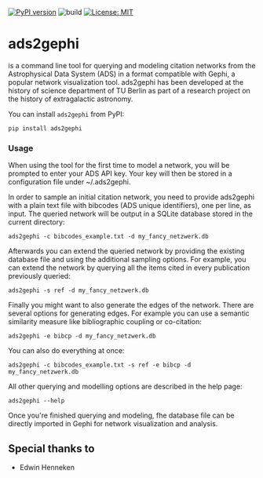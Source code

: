 [![PyPI version](https://badge.fury.io/py/ads2gephi.svg)](https://badge.fury.io/py/ads2gephi)
![build](https://api.travis-ci.org/03b8/ads2gephi.svg?branch=master)
[![License: MIT](https://img.shields.io/badge/License-MIT-yellow.svg)](https://opensource.org/licenses/MIT)

# ads2gephi

is a command line tool for querying and modeling citation networks from the Astrophysical Data System (ADS) in a format compatible with Gephi, a popular network visualization tool. ads2gephi has been developed at the history of science department of TU Berlin as part of a research project on the history of extragalactic astronomy.

You can install `ads2gephi` from PyPI:
```
pip install ads2gephi
```

### Usage

When using the tool for the first time to model a network, you will be prompted to enter your ADS API key. Your key will then be stored in a configuration file under ~/.ads2gephi.

In order to sample an initial citation network, you need to provide ads2gephi with a plain text file with bibcodes (ADS unique identifiers), one per line, as input. The queried network will be output in a SQLite database stored in the current directory:

```
ads2gephi -c bibcodes_example.txt -d my_fancy_netzwerk.db
```

Afterwards you can extend the queried network by providing the existing database file and using the additional sampling options. For example, you can extend the network by querying all the items cited in every publication previously queried:

```
ads2gephi -s ref -d my_fancy_netzwerk.db
```

Finally you might want to also generate the edges of the network. There are several options for generating edges. For example you can use a semantic similarity measure like bibliographic coupling or co-citation:
```
ads2gephi -e bibcp -d my_fancy_netzwerk.db
```

You can also do everything at once:
```
ads2gephi -c bibcodes_example.txt -s ref -e bibcp -d my_fancy_netzwerk.db
```

All other querying and modelling options are described in the help page:
```
ads2gephi --help
```

Once you're finished querying and modeling, fhe database file can be directly imported in Gephi for network visualization and analysis.

## Special thanks to

* Edwin Henneken
